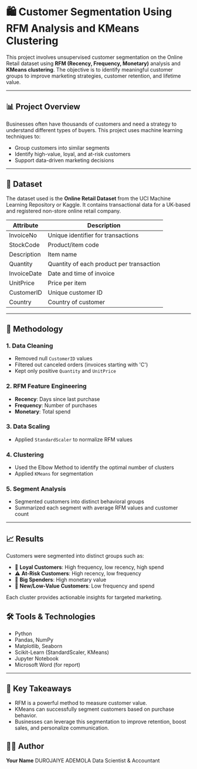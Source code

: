 # 🛍️ Customer Segmentation Using RFM Analysis and KMeans Clustering

This project involves unsupervised customer segmentation on the Online Retail dataset using **RFM (Recency, Frequency, Monetary)** analysis and **KMeans clustering**. The objective is to identify meaningful customer groups to improve marketing strategies, customer retention, and lifetime value.

---

## 📊 Project Overview

Businesses often have thousands of customers and need a strategy to understand different types of buyers. This project uses machine learning techniques to:

- Group customers into similar segments
- Identify high-value, loyal, and at-risk customers
- Support data-driven marketing decisions

---

## 📁 Dataset

The dataset used is the **Online Retail Dataset** from the UCI Machine Learning Repository or Kaggle. It contains transactional data for a UK-based and registered non-store online retail company.

| Attribute | Description |
|----------|-------------|
| InvoiceNo | Unique identifier for transactions |
| StockCode | Product/item code |
| Description | Item name |
| Quantity | Quantity of each product per transaction |
| InvoiceDate | Date and time of invoice |
| UnitPrice | Price per item |
| CustomerID | Unique customer ID |
| Country | Country of customer |

---

## 🧮 Methodology

### 1. Data Cleaning
- Removed null `CustomerID` values
- Filtered out canceled orders (invoices starting with 'C')
- Kept only positive `Quantity` and `UnitPrice`

### 2. RFM Feature Engineering
- **Recency**: Days since last purchase
- **Frequency**: Number of purchases
- **Monetary**: Total spend

### 3. Data Scaling
- Applied `StandardScaler` to normalize RFM values

### 4. Clustering
- Used the Elbow Method to identify the optimal number of clusters
- Applied `KMeans` for segmentation

### 5. Segment Analysis
- Segmented customers into distinct behavioral groups
- Summarized each segment with average RFM values and customer count

---

## 📈 Results

Customers were segmented into distinct groups such as:

- 🎯 **Loyal Customers**: High frequency, low recency, high spend
- ⚠️ **At-Risk Customers**: High recency, low frequency
- 💸 **Big Spenders**: High monetary value
- 🌱 **New/Low-Value Customers**: Low frequency and spend

Each cluster provides actionable insights for targeted marketing.

## 🛠️ Tools & Technologies

- Python
- Pandas, NumPy
- Matplotlib, Seaborn
- Scikit-Learn (StandardScaler, KMeans)
- Jupyter Notebook
- Microsoft Word (for report)

---

## 📌 Key Takeaways

- RFM is a powerful method to measure customer value.
- KMeans can successfully segment customers based on purchase behavior.
- Businesses can leverage this segmentation to improve retention, boost sales, and personalize communication.

## 🙋‍♂️ Author

**Your Name** DUROJAIYE ADEMOLA 
 Data Scientist & Accountant

